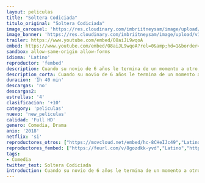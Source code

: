 ```yaml
---
layout: peliculas
title: "Soltera Codiciada"
titulo_original: "Soltera Codiciada"
image_carousel: 'https://res.cloudinary.com/imbriitneysam/image/upload/v1542398705/soltera-poster-min.jpg'
image_banner: 'https://res.cloudinary.com/imbriitneysam/image/upload/v1542398705/soltera-banner-min.jpg'
trailer: https://www.youtube.com/embed/O8aiJL9wqoA
embed: https://www.youtube.com/embed/O8aiJL9wqoA?rel=0&amp;hd=1&border=0&wmode=opaque&enablejsapi=1&modestbranding=1&controls=1&showinfo=1
sandbox: allow-same-origin allow-forms
idioma: 'Latino'
reproductor: 'fembed'
description: Cuando su novio de 6 años le termina de un momento a otro, María Fe debe lidiar con un corazón roto que no parece curarse con nada. Después de varias noches de lágrimas (y alcohol) y alentada por sus amigas, decide desahogarse de la única manera que sabe hacerlo, escribiendo. El resultado es un blog donde se ríe de las desventuras de la soltería y las relaciones y que tendrá un éxito inesperado. Pero cuando el fantasma del ex reaparece en su vida ¿podrá María Fe seguir sus propios consejos?
description_corta: Cuando su novio de 6 años le termina de un momento a otro, María Fe debe lidiar con un corazón roto que no parece curarse con nada. Después de varias noches de lágrimas (y alcohol) y alentada por sus amigas, decide desahogarse de la única manera que...
duracion: '1h 40 min'
descargas: 'no'
descargas2:
estrellas: '4'
clasificacion: '+10'
category: 'peliculas'
nuevo: 'new_peliculas'
calidad: 'Full HD'
genero: Comedia, Drama
anio: '2018'
netflix: 'si'
reproductores_otros: ["https://movcloud.net/embed/hc-8CHeIJc49","Latino"]
reproductores_fembed: ["https://feurl.com/v/8gozdkk-yvd","Latino","https://animekao.xyz/v/w3jkqtn275ywzrl","Latino","https://feurl.com/v/8gvdedm-5po","Latino"]
tags:
- Comedia
twitter_text: Soltera Codiciada
introduction: Cuando su novio de 6 años le termina de un momento a otro, María Fe debe lidiar con un corazón roto que no parece curarse con nada. Después de varias noches de lágrimas (y alcohol) y alentada por sus amigas, decide desahogarse de la única manera que
---
```



 







